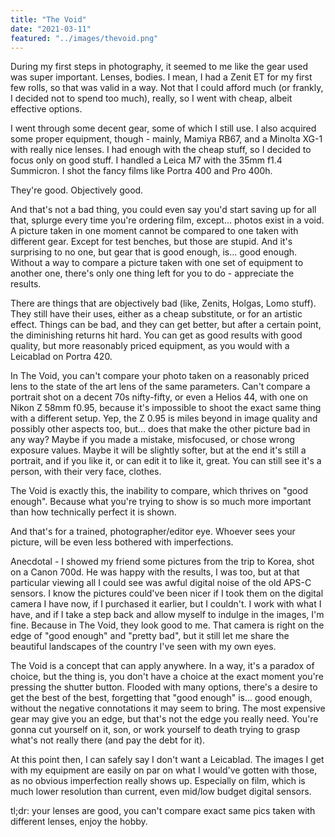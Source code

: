 ```yaml
---
title: "The Void"
date: "2021-03-11"
featured: "../images/thevoid.png"
---
```


During my first steps in photography, it seemed to me like the gear used was super important. Lenses, bodies. I mean, I had a Zenit ET for my first few rolls, so that was valid in a way. Not that I could afford much (or frankly, I decided not to spend too much), really, so I went with cheap, albeit effective options.

I went through some decent gear, some of which I still use. I also acquired some proper equipment, though - mainly, Mamiya RB67, and a Minolta XG-1 with really nice lenses. I had enough with the cheap stuff, so I decided to focus only on good stuff.
I handled a Leica M7 with the 35mm f1.4 Summicron. I shot the fancy films like Portra 400 and Pro 400h. 

They're good. Objectively good.

And that's not a bad thing, you could even say you'd start saving up for all that, splurge every time you're ordering film, except... photos exist in a void. A picture taken in one moment cannot be compared to one taken with different gear. Except for test benches, but those are stupid. And it's surprising to no one, but gear that is good enough, is... good enough. Without a way to compare a picture taken with one set of equipment to another one, there's only one thing left for you to do - appreciate the results.

There are things that are objectively bad (like, Zenits, Holgas, Lomo stuff). They still have their uses, either as a cheap substitute, or for an artistic effect. Things can be bad, and they can get better, but after a certain point, the diminishing returns hit hard. You can get as good results with good quality, but more reasonably priced equipment, as you would with a Leicablad on Portra 420.

In The Void, you can't compare your photo taken on a reasonably priced lens to the state of the art lens of the same parameters. Can't compare a portrait shot on a decent 70s nifty-fifty, or even a Helios 44, with one on Nikon Z 58mm f0.95, because it's impossible to shoot the exact same thing with a different setup. Yep, the Z 0.95 is miles beyond in image quality and possibly other aspects too, but... does that make the other picture bad in any way? Maybe if you made a mistake, misfocused, or chose wrong exposure values. Maybe it will be slightly softer, but at the end it's still a portrait, and if you like it, or can edit it to like it, great. You can still see it's a person, with their very face, clothes. 

The Void is exactly this, the inability to compare, which thrives on "good enough". Because what you're trying to show is so much more important than how technically perfect it is shown. 

And that's for a trained, photographer/editor eye. Whoever sees your picture, will be even less bothered with imperfections.

Anecdotal - I showed my friend some pictures from the trip to Korea, shot on a Canon 700d. He was happy with the results, I was too, but at that particular viewing all I could see was awful digital noise of the old APS-C sensors. I know the pictures could've been nicer if I took them on the digital camera I have now, if I purchased it earlier, but I couldn't. I work with what I have, and if I take a step back and allow myself to indulge in the images, I'm fine. Because in The Void, they look good to me. That camera is right on the edge of "good enough" and "pretty bad", but it still let me share the beautiful landscapes of the country I've seen with my own eyes.

The Void is a concept that can apply anywhere. In a way, it's a paradox of choice, but the thing is, you don't have a choice at the exact moment you're pressing the shutter button. Flooded with many options, there's a desire to get the best of the best, forgetting that "good enough" is... good enough, without the negative connotations it may seem to bring. The most expensive gear may give you an edge, but that's not the edge you really need. You're gonna cut yourself on it, son, or work yourself to death trying to grasp what's not really there (and pay the debt for it).

At this point then, I can safely say I don't want a Leicablad. The images I get with my equipment are easily on par on what I would've gotten with those, as no obvious imperfection really shows up. Especially on film, which is much lower resolution than current, even mid/low budget digital sensors.

tl;dr: your lenses are good, you can't compare exact same pics taken with different lenses, enjoy the hobby.